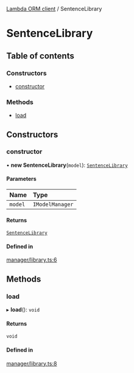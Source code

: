 [Lambda ORM client](../README.md) / SentenceLibrary

# SentenceLibrary

## Table of contents

### Constructors

- [constructor](SentenceLibrary.md#constructor)

### Methods

- [load](SentenceLibrary.md#load)

## Constructors

### constructor

• **new SentenceLibrary**(`model`): [`SentenceLibrary`](SentenceLibrary.md)

#### Parameters

| Name | Type |
| :------ | :------ |
| `model` | `IModelManager` |

#### Returns

[`SentenceLibrary`](SentenceLibrary.md)

#### Defined in

[manager/library.ts:6](https://github.com/FlavioLionelRita/lambdaorm-client-node/blob/ef76354/src/lib/manager/library.ts#L6)

## Methods

### load

▸ **load**(): `void`

#### Returns

`void`

#### Defined in

[manager/library.ts:8](https://github.com/FlavioLionelRita/lambdaorm-client-node/blob/ef76354/src/lib/manager/library.ts#L8)

